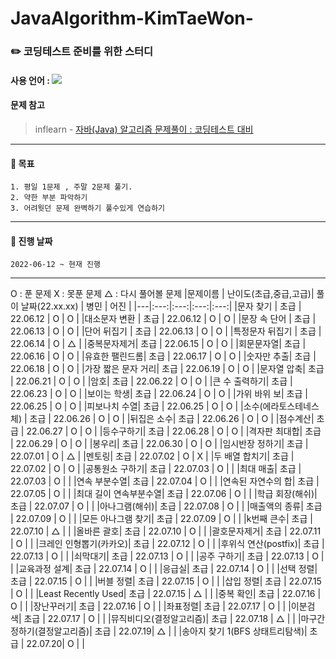 # JavaAlgorithm-KimTaeWon-
### :pencil2:  코딩테스트 준비를 위한 스터디
#### 사용 언어 : <img src="https://img.shields.io/badge/Java-007396?style=flat&logo=Java&logoColor=white"/>
#### 문제 참고 
 > inflearn - [자바(Java) 알고리즘 문제풀이 : 코딩테스트 대비](https://www.inflearn.com/course/%EC%9E%90%EB%B0%94-%EC%95%8C%EA%B3%A0%EB%A6%AC%EC%A6%98-%EB%AC%B8%EC%A0%9C%ED%92%80%EC%9D%B4-%EC%BD%94%ED%85%8C%EB%8C%80%EB%B9%84/dashboard)   
***

#### :page_with_curl: 목표 
    1. 평일 1문제 , 주말 2문제 풀기.
    2. 약한 부분 파악하기 
    3. 어려웟던 문제 완벽하기 풀수있게 연습하기
***
#### :page_with_curl: 진행 날짜 
    2022-06-12 ~ 현재 진행
***
O : 푼 문제 
X : 못푼 문제 
△ : 다시 풀어볼 문제 
|문제이름 | 난이도(초급,중급,고급)| 풀이 날짜(22.xx.xx) | 병민 | 어진 |
|---|:---:|:---:|:---:|:---:|
|문자 찾기 | 초급 | 22.06.12 | O | O |
|대소문자 변환 | 초급 | 22.06.12 | O | O |
|문장 속 단어 | 초급 | 22.06.13 | O | O |
|단어 뒤집기 | 초급 | 22.06.13 | O | O |
|특정문자 뒤집기 | 초급 | 22.06.14 | O | △ |
|중복문자제거| 초급 | 22.06.15 | O | O |
|회문문자열| 초급 | 22.06.16 | O | O |
|유효한 팰린드롬| 초급 | 22.06.17 | O | O |
|숫자만 추출| 초급 | 22.06.18 | O | O |
|가장 짧은 문자 거리| 초급 | 22.06.19 | O | O |
|문자열 압축| 초급 | 22.06.21 | O | O |
|암호| 초급 | 22.06.22 | O | O |
|큰 수 출력하기| 초급 | 22.06.23 | O | O |
|보이는 학생| 초급 | 22.06.24 | O | O |
|가위 바위 보| 초급 | 22.06.25 | O | O |
|피보나치 수열| 초급 | 22.06.25 | O | O |
|소수(에라토스테네스 체) | 초급 | 22.06.26 | O | O |
|뒤집은 소수| 초급 | 22.06.26 | O | O |
|점수계산| 초급 | 22.06.27 | O | O |
|등수구하기| 초급 | 22.06.28 | O | O |
|격자판 최대합| 초급 | 22.06.29 | O | O |
|봉우리| 초급 | 22.06.30 | O | O |
|임시반장 정하기| 초급 | 22.07.01 | O | △ |
|멘토링| 초급 | 22.07.02 | O | X |
|두 배열 합치기| 초급 | 22.07.02 | O | O |
|공통원소 구하기| 초급 | 22.07.03 | O |  |
|최대 매출| 초급 | 22.07.03 | O |  |
|연속 부분수열| 초급 | 22.07.04 | O |  |
|연속된 자연수의 합| 초급 | 22.07.05 | O |  |
|최대 길이 연속부분수열| 초급 | 22.07.06 | O |  |
|학급 회장(해쉬)| 초급 | 22.07.07 | O |  |
|아나그램(해쉬)| 초급 | 22.07.08 | O |  |
|매출액의 종류| 초급 | 22.07.09 | O |  |
|모든 아나그램 찾기| 초급 | 22.07.09 | O |  |
|k번째 큰수| 초급 | 22.07.10 | △ |  |
|올바른 괄호| 초급 | 22.07.10 | O |  |
|괄호문자제거| 초급 | 22.07.11 | O |  |
|크레인 인형뽑기(카카오)| 초급 | 22.07.12 | O |  |
|후위식 연산(postfix)| 초급 | 22.07.13 | O |  |
|쇠막대기| 초급 | 22.07.13 | O |  |
|공주 구하기| 초급 | 22.07.13 | O |  |
|교육과정 설계| 초급 | 22.07.14 | O |  |
|응급실| 초급 | 22.07.14 | O |  |
|선택 정렬| 초급 | 22.07.15 | O |  |
|버블 정렬| 초급 | 22.07.15 | O |  |
|삽입 정렬| 초급 | 22.07.15 | O |  |
|Least Recently Used| 초급 | 22.07.15 | △ |  |
|중복 확인| 초급 | 22.07.16 | O |  |
|장난꾸러기| 초급 | 22.07.16 | O |  |
|좌표정렬| 초급 | 22.07.17 | O |  |
|이분검색| 초급 | 22.07.17 | O |  | 
|뮤직비디오(결정알고리즘)| 초급 | 22.07.18 | △ |  | 
|마구간 정하기(결정알고리즘)| 초급 | 22.07.19| △ | |
|송아지 찾기 1(BFS  상태트리탐색)| 초급 | 22.07.20| O | |